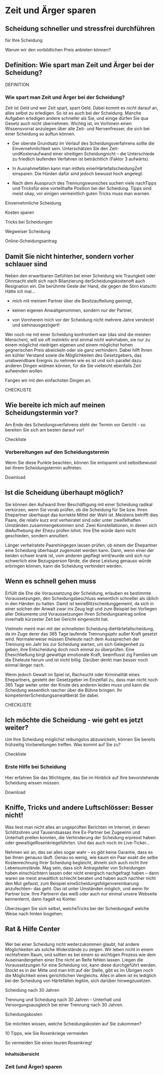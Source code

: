 # Zeit und Ärger sparen

## Scheidung schneller und stressfrei durchführen

für Ihre Scheidung

Warum wir den vorbildlichen Preis anbieten können?

## Definition: Wie spart man Zeit und Ärger bei der Scheidung?

DEFINITION

### Wie spart man Zeit und Ärger bei der Scheidung?

Zeit ist Geld und wer Zeit spart, spart Geld. Dabei kommt es nicht darauf an, alles selbst zu erledigen. So ist es auch bei der Scheidung. Manche Aufgaben erledigen andere schneller als Sie, und einige dürfen Sie qua Gesetz auch nicht übernehmen. Wichtig ist, im Vorhinein einen Wissensvorrat anzulegen über alle Zeit- und Nervenfresser, die sich bei einer Scheidung so auftun können.

- Der oberste Grundsatz im Verlauf des Scheidungsverfahrens sollte die Einvernehmlichkeit sein. Unterschätzen Sie den Zeit- undKostenaufwand einer streitigen Scheidungnicht – die Unterschiede zu friedlich laufenden Verfahren ist beträchtlich (Faktor 3 aufwärts).

- In Ausnahmefällen kann man mittels einerHärtefallscheidungZeit einsparen. Die Hürden dafür sind jedoch bewusst hoch angelegt.

- Nach dem Ausspruch des Trennungswunsches suchen viele nachTipps und Tricksfür eine vorteilhafte Position bei der Scheidung. Tipps sind meist okay, vor einigen vermeintlich guten Tricks muss man warnen.

Einvernehmliche Scheidung

Kosten sparen

Tricks bei Scheidungen

Wegweiser Scheidung

Online-Scheidungsantrag

## Damit Sie nicht hinterher, sondern vorher schlauer sind

Neben den erwartbaren Gefühlen bei einer Scheidung wie Traurigkeit oder Ohnmacht stellt sich nach Bilanzierung derScheidungskostenoft auch Resignation ein. Die berühmte Geste der Hand, die gegen die Stirn klatscht: Hätte ich mal…

- mich mit meinem Partner über die Besitzaufteilung geeinigt,

- keinen eigenen Anwaltgenommen, sondern nur der Partner,

- von Vornherein mich vor der Scheidung nicht mehrere Jahre versteckt und siehinausgezögert!

Wer noch nie mit einer Scheidung konfrontiert war (das sind die meisten Menschen), will sie oft instinktiv erst einmal nicht wahrhaben, sie nur zu einem möglichst niedrigen eigenen und einem möglichst hohen gegnerischen Preis abwickeln oder sie ganz verhindern. Dabei hilft Ihnen ein kühler Verstand sowie die Möglichkeiten des Gesetzgebers, das unabwendbare Ereignis zu nehmen wie es ist und sich parallel dazu anderen Dingen widmen können, für die Sie vielleicht ebenfalls Zeit aufwenden wollen.

Fangen wir mit den einfachsten Dingen an.

CHECKLISTE

## Wie bereite ich mich auf meinen Scheidungstermin vor?

Am Ende des Scheidungsverfahrens steht der Termin vor Gericht - so bereiten Sie sich am besten darauf vor!

Checkliste

### Vorbereitungen auf den Scheidungstermin

Wenn Sie diese Punkte beachten, können Sie entspannt und selbstbewusst bei Ihrem Scheidungstermin auftreten.

Download

## Ist die Scheidung überhaupt möglich?

Sie können den Aufwand Ihrer Beschäftigung mit einer Scheidung radikal verkürzen, wenn Sie vorab prüfen, ob die Scheidung für Sie bzw. Ihren Ehepartner überhaupt das korrekte Mittel der Wahl ist. Meistens betrifft dies Paare, die relativ kurz erst verheiratet sind oder unter zweifelhaften Umständen zusammengekommen sind. Zwei Konstellationen, in denen sich dieAufhebung der Ehezu prüfen lohnt. Ihre Ehe würde dann nicht geschieden, sondern annulliert.

Länger verheiratete Paarehingegen lassen prüfen, ob einem der Ehepartner eine Scheidung überhaupt zugemutet werden kann. Dann, wenn einer der beiden schwer krank ist, vom anderen gepflegt wird/wurde und sich nur schwerlich eine Bezugsperson fände, die diese Leistung genauso würde erbringen können, kann die Scheidung verhindert werden.

## Wenn es schnell gehen muss

Erfüllt die Ehe die Voraussetzung der Scheidung, erlauben es bestimmte Voraussetzungen, den Scheidungsbeschluss wesentlich schneller als üblich in den Händen zu halten. Damit ist keineBlitzscheidunggemeint, da sich in einer solchen der Anwalt zwar ins Zeug legt und zum Beispiel bei Vorliegen aller Dokumente und Voraussetzungen Ihren Scheidungsantrag online innerhalb kürzester Zeit bei Gericht eingereicht hat.

Vielmehr meint man mit der schnellsten Scheidung dieHärtefallscheidung, da im Zuge derer das 365 Tage laufende Trennungsjahr außer Kraft gesetzt wird. Normalerweise müssen Eheleute nach dem Aussprechen der Trennung ein Jahr bis zur Scheidung warten, um sich Gelegenheit zu geben, ihre Entscheidung doch noch einmal zu überprüfen. Eine Eheschließung birgt gewaltige emotionale Kraft, beeinflusst zig Familien um die Eheleute herum und ist nicht billig. Darüber denkt man besser noch einmal länger nach.

Wenn jedoch Gewalt im Spiel ist, Rachsucht oder Kriminalität eines Ehepartners, gesteht der Gesetzgeber im Einzelfall zu, dass man nicht noch 365 Tage weiter unter der Knute des anderen leiden muss und kann die Scheidung wesentlich rascher über die Bühne bringen. Ihr kompetenterScheidungsanwaltberät Sie dabei.

CHECKLISTE

## Ich möchte die Scheidung - wie geht es jetzt weiter?

Um Ihre Scheidung möglichst reibungslos abzuwickeln, können Sie bereits frühzeitig Vorbereitungen treffen. Was kommt auf Sie zu?

Checkliste

### Erste Hilfe bei Scheidung

Hier erfahren Sie das Wichtigste, das Sie im Hinblick auf Ihre bevorstehende Scheidung wissen müssen.

Download

## Kniffe, Tricks und andere Luftschlösser: Besser nicht!

Was liest man nicht alles an ungeprüften Berichten im Internet, in denen Schlitzohren und Tausendsassas ihre Ex-Partner bei Zugewinn und Unterhalt prellen konnten, die Verhinderung der Scheidung erpresst haben oder gewaltigeRosenkriegeführten. Und das auch noch im Live-Ticker…

Nehmen wir an, das sei alles sogar wahr – es gibt keine Garantie, dass es bei Ihnen genauso läuft. Genau so wenig, wie kaum ein Paar exakt die selbe Kostenrechnung Ihrer Scheidung begleicht, ähneln sich auch nicht ihre Lebensumstände. Mag sein, dass sich Antragsteller von Scheidungen haben einschüchtern lassen oder nicht energisch nachgefragt haben – dann waren sie meist anwaltlich schlecht beraten und haben auch nachher nicht den Mut gefasst, zum Beispiel eineScheidungsfolgenvereinbarung anzufechten– das geht. Das ist unter Umständen möglich, und wenn Ihr Partner bzw. Ihre Partnerin das weiß oder auch nur einmal unsere Webseite kennenlernt, dann hagelt es Konter.

Überzeugen Sie sich selbst, welcheTricks bei der Scheidungauf welche Weise nach hinten losgehen:

## Rat & Hilfe Center

## 

Wer bei einer Scheidung nicht weiterzukommen glaubt, hat andere Möglichkeiten als solche Widerstände zu zeigen. Wir leben nicht in einem rechtsfreien Raum, und sollten es bei einem so wichtigen Prozess wie dem Auseinandergehen einer Ehe nicht an Reife fehlen lassen. Liegen die Voraussetzungen für eine Scheidung vor, kann diese durchgeführt werden. Stockt es in der Mitte und man tritt auf der Stelle, gibt es im Übrigen noch die Möglichkeit eines gerichtlichen Vergleichs. Alles in allem ist es lediglich bei der Scheidung von Härtefällen legitim, sich darüber hinwegzusetzen.

Scheidung nach 30 Jahren

Trennung und Scheidung nach 30 Jahren – Unterhalt und Versorgungsausgleich bei einer Trennung nach 30 Jahren.

Scheidungskosten

Sie möchten wissen, welche Scheidungskosten auf Sie zukommen?

10 Tipps, wie Sie Rosenkriege vermeiden

So vermeiden Sie einen teuren Rosenkrieg!

#### Inhaltsübersicht

### Zeit (und Ärger) sparen